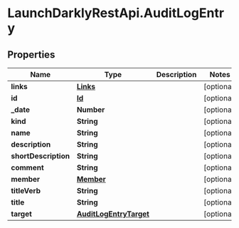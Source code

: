 # LaunchDarklyRestApi.AuditLogEntry

## Properties
Name | Type | Description | Notes
------------ | ------------- | ------------- | -------------
**links** | [**Links**](Links.md) |  | [optional] 
**id** | [**Id**](Id.md) |  | [optional] 
**_date** | **Number** |  | [optional] 
**kind** | **String** |  | [optional] 
**name** | **String** |  | [optional] 
**description** | **String** |  | [optional] 
**shortDescription** | **String** |  | [optional] 
**comment** | **String** |  | [optional] 
**member** | [**Member**](Member.md) |  | [optional] 
**titleVerb** | **String** |  | [optional] 
**title** | **String** |  | [optional] 
**target** | [**AuditLogEntryTarget**](AuditLogEntryTarget.md) |  | [optional] 


